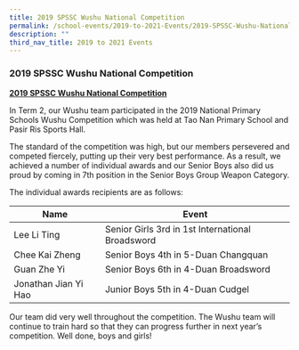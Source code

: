 ```yaml
---
title: 2019 SPSSC Wushu National Competition
permalink: /school-events/2019-to-2021-Events/2019-SPSSC-Wushu-National-Competition/
description: ""
third_nav_title: 2019 to 2021 Events
---
```

### 2019 SPSSC Wushu National Competition

**<u>2019 SPSSC Wushu National Competition</u>**

In Term 2, our Wushu team participated in the 2019 National Primary Schools Wushu Competition which was held at Tao Nan Primary School and Pasir Ris Sports Hall.

The standard of the competition was high, but our members persevered and competed fiercely, putting up their very best performance. As a result, we achieved a number of individual awards and our Senior Boys also did us proud by coming in 7th position in the Senior Boys Group Weapon Category.

The individual awards recipients are as follows:

| Name                 | Event                                             |
|----------------------|---------------------------------------------------|
| Lee Li Ting          | Senior Girls 3rd in 1st  International Broadsword |
| Chee Kai Zheng       | Senior Boys 4th  in 5-Duan Changquan              |
| Guan Zhe Yi          | Senior Boys 6th  in 4-Duan Broadsword             |
| Jonathan Jian Yi Hao | Junior Boys 5th  in 4-Duan Cudgel                 |

Our team did very well throughout the competition. The Wushu team will continue to train hard so that they can progress further in next year’s competition. Well done, boys and girls!

